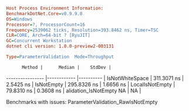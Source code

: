 ```ini

Host Process Environment Information:
BenchmarkDotNet.Core=v0.9.9.0
OS=Windows
Processor=?, ProcessorCount=16
Frequency=2539062 ticks, Resolution=393.8462 ns, Timer=TSC
CLR=CORE, Arch=64-bit ? [RyuJIT]
GC=Concurrent Workstation
dotnet cli version: 1.0.0-preview2-003131

Type=ParameterValidation  Mode=Throughput  

```
          Method |      Median |    StdDev |
---------------- |------------ |---------- |
 IsNotWhiteSpace | 311.3071 ns | 2.5425 ns |
      IsNotEmpty | 295.8326 ns | 1.6656 ns |
 LocalIsNotEmpty |  79.8310 ns | 0.3608 ns |
alidation_IsNotEmpty
      NA |        NA |

Benchmarks with issues:
  ParameterValidation_RawIsNotEmpty
